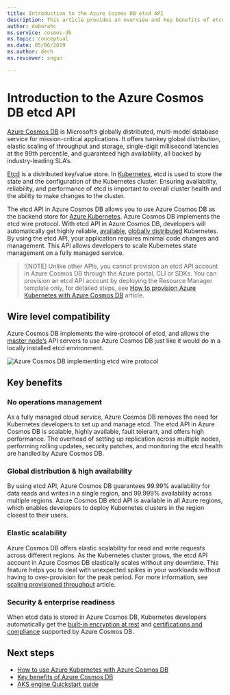 ```yaml
---
title: Introduction to the Azure Cosmos DB etcd API
description: This article provides an overview and key benefits of etcd API in Azure Cosmos DB
author: deborahc
ms.service: cosmos-db
ms.topic: conceptual
ms.date: 05/06/2019
ms.author: dech
ms.reviewer: sngun

---
```


# Introduction to the Azure Cosmos DB etcd API

[Azure Cosmos DB](https://docs.microsoft.com/azure/cosmos-db/) is Microsoft’s globally distributed, multi-model database service for mission-critical applications. It offers turnkey global distribution, elastic scaling of throughput and storage, single-digit millisecond latencies at the 99th percentile, and guaranteed high availability, all backed by industry-leading SLA’s.

[Etcd](https://github.com/etcd-io/etcd) is a distributed key/value store. In [Kubernetes](https://kubernetes.io/), etcd is used to store the state and the configuration of the Kubernetes cluster. Ensuring availability, reliability, and performance of etcd is important to overall cluster health and the ability to make changes to the cluster. 

The etcd API in Azure Cosmos DB allows you to use Azure Cosmos DB as the backend store for [Azure Kubernetes](https://docs.microsoft.com/azure/aks/). Azure Cosmos DB implements the etcd wire protocol. With etcd API in Azure Cosmos DB, developers will automatically get highly reliable, [available](high-availability.md), [globally distributed](distribute-data-globally.md) Kubernetes. By using the etcd API, your application requires minimal code changes and management. This API allows developers to scale Kubernetes state management on a fully managed service. 

> ![NOTE]
> Unlike other APIs, you cannot provision an etcd API account in Azure Cosmos DB through the Azure portal, CLI or SDKs. You can provision an etcd API account by deploying the Resource Manager template only, for detailed steps, see [How to provision Azure Kubernetes with Azure Cosmos DB](bootstrap-kubernetes-cluster.md) article.  

## Wire level compatibility

Azure Cosmos DB implements the wire-protocol of etcd, and allows the [master node’s](https://kubernetes.io/docs/concepts/overview/components/) API servers to use Azure Cosmos DB just like it would do in a locally installed etcd environment. 
 
![Azure Cosmos DB implementing etcd wire protocol](etcd-wire-protocol.png)

## Key benefits

### No operations management

As a fully managed cloud service, Azure Cosmos DB removes the need for Kubernetes developers to set up and manage etcd. The etcd API in Azure Cosmos DB is scalable, highly available, fault tolerant, and offers high performance. The overhead of setting up replication across multiple nodes, performing rolling updates, security patches, and monitoring the etcd health are handled by Azure Cosmos DB.  

### Global distribution & high availability 

By using etcd API, Azure Cosmos DB guarantees 99.99% availability for data reads and writes in a single region, and 99.999% availability across multiple regions. Azure Cosmos DB etcd API is available in all Azure regions, which enables developers to deploy Kubernetes clusters in the region closest to their users. 

### Elastic scalability

Azure Cosmos DB offers elastic scalability for read and write requests across different regions. As the Kubernetes cluster grows, the etcd API account in Azure Cosmos DB elastically scales without any downtime. This feature helps you to deal with unexpected spikes in your workloads without having to over-provision for the peak period. For more information, see [scaling provisioned throughput](scaling-throughput.md) article.

### Security & enterprise readiness

When etcd data is stored in Azure Cosmos DB, Kubernetes developers automatically get the [built-in encryption at rest](database-encryption-at-rest.md) and [certifications and compliance](compliance.md) supported by Azure Cosmos DB. 

## Next steps

* [How to use Azure Kubernetes with Azure Cosmos DB](bootstrap-kubernetes-cluster.md)
* [Key benefits of Azure Cosmos DB](introduction.md)
* [AKS engine Quickstart guide](https://github.com/Azure/aks-engine/blob/master/docs/tutorials/quickstart.md)